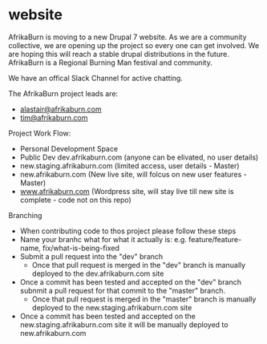# website
AfrikaBurn is moving to a new Drupal 7 website. As we are a community collective, we are opening up the project so every one can get involved. We are hoping this will reach a stable drupal distributions in the future. AfrikaBurn is a Regional Burning Man festival and community.

We have an offical Slack Channel for active chatting.

The AfrikaBurn project leads are:
  * alastair@afrikaburn.com
  * tim@afrikaburn.com

Project Work Flow:
  * Personal Development Space
  * Public Dev dev.afrikaburn.com (anyone can be elivated, no user details)
  * new.staging.afrikaburn.com (limited access, user details - Master)
  * new.afrikaburn.com (New live site, will folcus on new user features - Master)
  * www.afrikaburn.com (Wordpress site, will stay live till new site is complete - code not on this repo)
  
Branching
  * When contributing code to thos project please follow these steps
  * Name your branhc what for what it actually is: e.g. feature/feature-name, fix/what-is-being-fixed
  * Submit a pull request into the "dev" branch
    * Once that pull request is merged in the "dev" branch is manually deployed to the dev.afrikaburn.com site 
  * Once a commit has been tested and accepted on the "dev" branch subnmit a pull request for that commit to the "master" branch.
    * Once that pull request is merged in the "master" branch is manually deployed to the new.staging.afrikaburn.com site
  * Once a commit has been tested and accepted on the new.staging.afrikaburn.com site it will be manually deployed to new.afrikaburn.com
  
  
    
  
